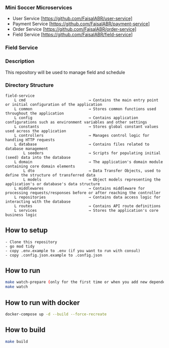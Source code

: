 <h3>Mini Soccer Microservices</h3>

- User Service [https://github.com/FaisalABR/user-service]
- Payment Service [https://github.com/FaisalABR/payment-service]
- Order Service [https://github.com/FaisalABR/order-service]
- Field Service [https://github.com/FaisalABR/field-service]

<h3>Field Service</h3>

<h3>Description</h3>

<p>This repository will be used to manage field and schedule</p>

<h3>Directory Structure</h3>

```
field-service
    L cmd                            → Contains the main entry point or initial configuration of the application
    L common                         → Stores common functions used throughout the application
    L config                         → Contains application configurations such as environment variables and other settings
    L constants                      → Stores global constant values used across the application
    L controllers                    → Manages control logic for handling HTTP requests
    L database                       → Contains files related to database management
        L seeders                    → Scripts for populating initial (seed) data into the database
    L domain                         → The application's domain module containing core domain elements
        L dto                        → Data Transfer Objects, used to define the structure of transferred data
        L models                     → Object models representing the application's or database's data structure
    L middlewares                    → Contains middleware for processing requests/responses before or after reaching the controller
    L repositories                   → Contains data access logic for interacting with the database
    L routes                         → Contains API route definitions
    L services                       → Stores the application's core business logic
```

## How to setup

```
- Clone this repository
- go mod tidy
- copy .env.example to .env (if you want to run with consul)
- copy .config.json.example to .config.json
```

## How to run

```bash
make watch-prepare (only for the first time or when you add new dependency)
make watch
```

## How to run with docker

```bash
docker-compose up -d --build --force-recreate
```

## How to build

```bash
make build
```
